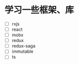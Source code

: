 # 学习一些框架、库

-   [ ] rxjs
-   [ ] react
-   [ ] mobx
-   [ ] redux
-   [ ] redux-saga
-   [ ] immutable
-   [ ] ts
